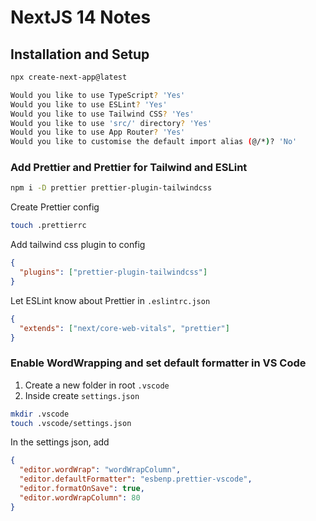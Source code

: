 # NextJS 14 Notes

## Installation and Setup

```bash
npx create-next-app@latest

Would you like to use TypeScript? 'Yes'
Would you like to use ESLint? 'Yes'
Would you like to use Tailwind CSS? 'Yes'
Would you like to use 'src/' directory? 'Yes'
Would you like to use App Router? 'Yes'
Would you like to customise the default import alias (@/*)? 'No'
```

### Add Prettier and Prettier for Tailwind and ESLint

```bash
npm i -D prettier prettier-plugin-tailwindcss
```

Create Prettier config

```bash
touch .prettierrc
```

Add tailwind css plugin to config

```json
{
  "plugins": ["prettier-plugin-tailwindcss"]
}
```

Let ESLint know about Prettier in `.eslintrc.json`

```json
{
  "extends": ["next/core-web-vitals", "prettier"]
}
```

### Enable WordWrapping and set default formatter in VS Code

1. Create a new folder in root `.vscode`
2. Inside create `settings.json`

```bash
mkdir .vscode
touch .vscode/settings.json
```

In the settings json, add

```json
{
  "editor.wordWrap": "wordWrapColumn",
  "editor.defaultFormatter": "esbenp.prettier-vscode",
  "editor.formatOnSave": true,
  "editor.wordWrapColumn": 80
}
```
